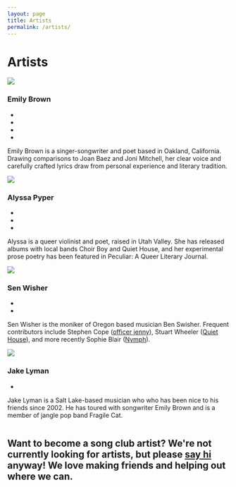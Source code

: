```yaml
---
layout: page
title: Artists
permalink: /artists/
---
```

<h1 class="h1">Artists</h1>

<div class="row">
  	<div class="columns four">
  		<div class="artist">
			<img class="artist-photo" src="{{ "images/artist-photos/emily-brown.png" | relative_url }}">
			<h3 class="h3 artist-name mt-10">Emily Brown</h3>
			<ul class="social-links inline-list">
				<li><a class="fa fa-instagram" href="http://www.instagram.com/emilybrownmusic"></a></li>
				<li><a class="fa fa-facebook" href="http://www.facebook.com/emilybrownmusic"></a></li>
				<li><a class="fa fa-twitter" href="http://www.twitter.com/emilybrownmusic"></a></li>
				<li><a class="fa fa-bandcamp" href="http://emilybrown.bandcamp.com"></a></li>
			</ul>
			<div class="bio">
				<p class="small">Emily Brown is a singer-songwriter and poet based in Oakland, California. Drawing comparisons to Joan Baez and Joni Mitchell, her clear voice and carefully crafted lyrics draw from personal experience and literary tradition.</p>
			</div>
		</div>
      	</div>
      	<div class="columns four">
  		<div class="artist">
  			<a href="https://alyssapyper.bandcamp.com/">
			<img class="artist-photo" src="{{ "images/artist-photos/alyssa-pyper.jpg" | relative_url }}"></a>
			<h3 class="h3 artist-name mt-10">Alyssa Pyper</h3>
			<ul class="social-links inline-list">
				<li><a class="fa fa-instagram" href="http://www.instagram.com/emilybrownmusic"></a></li>
				<li><a class="fa fa-email" href="https://mailchi.mp/e98243532367/saltcrustalyssapyper"></a></li>
				<li><a class="fa fa-bandcamp" href="https://alyssapyper.bandcamp.com/"></a></li>
			</ul>
			<div class="bio">
				<p class="small">Alyssa is a queer violinist and poet, raised in Utah Valley. She has released albums with local bands Choir Boy and Quiet House, and her experimental prose poetry has been featured in Peculiar: A Queer Literary Journal.</p>
			</div>
		</div>
      	</div>
      	<div class="columns four">
  		<div class="artist">
  			<a href="http://senwisher.bandcamp.com">
			<img class="artist-photo" src="{{ "images/artist-photos/ben-swisher.jpg" | relative_url }}"></a>
			<h3 class="h3 artist-name mt-10">Sen Wisher</h3>
			<ul class="social-links inline-list">
				<li><a class="fa fa-instagram" href="http://www.instagram.com/senwisher"></a></li>
				<li><a class="fa fa-bandcamp" href="http://senwisher.bandcamp.com"></a></li>
			</ul>
			<div class="bio">
				<p class="small">Sen Wisher is the moniker of Oregon based musician Ben Swisher. Frequent contributors include Stephen Cope (<a href="https://officerjenny.bandcamp.com/">officer jenny</a>), Stuart Wheeler (<a href="https://thisisaquiethouse.bandcamp.com/">Quiet House</a>), and more recently Sophie Blair (<a href="https://nymph-music.bandcamp.com/">Nymph</a>).</p>
			</div>
		</div>
      	</div>
</div>
<div class="row mt-10">
  	<div class="columns four">
  		<div class="artist">
			<img class="artist-photo" src="{{ "images/artist-photos/jake-lyman.png" | relative_url }}">
			<h3 class="h3 artist-name mt-10">Jake Lyman</h3>
			<ul class="social-links inline-list">
				<li><a class="fa fa-instagram" href="http://www.instagram.com/jakelymanmusic"></a></li>
				<!-- <li><a class="fa fa-facebook" href="http://www.facebook.com/jakelymanmusic"></a></li> -->
				<!-- <li><a class="fa fa-twitter" href="http://www.twitter.com/jakelymanmusic"></a></li> -->
			</ul>
			<div class="bio">
				<p class="small">Jake Lyman is a Salt Lake-based musician who who has been nice to his friends since 2002. He has toured with songwriter Emily Brown and is a member of jangle pop band Fragile Cat.</p>
			</div>
		</div>
      	</div>
      	<div class="columns eight">
      	</div>
</div>

<section class="section padding-half center-align mt-20">
	<div class="container">
		<h2 class="h2 no-margin">Want to become a song club artist? We're not currently looking for artists, but please <a class="gold" href="mailto:contact@songclubrecords.com">say hi</a> anyway! We love making friends and helping out where we can.</h2>
	</div>
</section>
